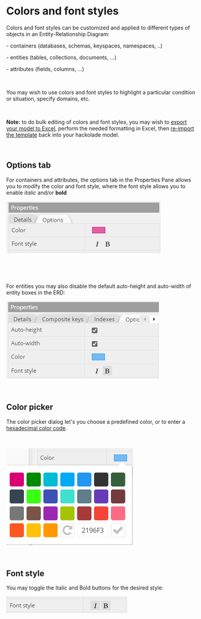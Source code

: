 # Colors and font styles

Colors and font styles can be customized and applied to different types of objects in an Entity-Relationship Diagram:

\- containers (databases, schemas, keyspaces, namespaces, ..)

\- entities (tables, collections, documents, ...)

\- attributes (fields, columns, ...)

&nbsp;

You may wish to use colors and font styles to highlight a particular condition or situation, specify domains, etc. &nbsp;

&nbsp;

**Note:** to do bulk editing of colors and font styles, you may wish to [export your model to Excel](<Excelfile.md>), perform the needed formatting in Excel, then [re-import the template](<Exceltemplate.md>) back into your hackolade model.

&nbsp;

## Options tab

For containers and attributes, the options tab in the Properties Pane allows you to modify the color and font style, where the font style allows you to enable *italic* and/or **bold**

![Options tab colors and font style](<lib/Options%20tab.png>)

&nbsp;

&nbsp;

For entities you may also disable the default auto-height and auto-width of entity boxes in the ERD:

![Entities options tab](<lib/Entities%20options%20tab.png>)

&nbsp;

## Color picker

The color picker dialog let's you choose a predefined color, or to enter a [hexadecimal color code](<https://htmlcolorcodes.com/> "target=\"\_blank\"").

&nbsp;

![Color picker](<lib/Color%20picker.png>)

&nbsp;

## Font style

You may toggle the Italic and Bold buttons for the desired style:

![Font style](<lib/Font%20style.png>)


